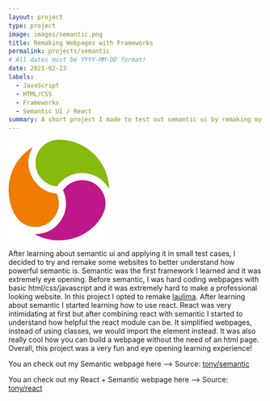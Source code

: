 ```yaml
---
layout: project
type: project
image: images/semantic.png
title: Remaking Webpages with Frameworks
permalink: projects/semantic
# All dates must be YYYY-MM-DD format!
date: 2021-02-23
labels:
  - JavaScript
  - HTML/CSS
  - Frameworks
  - Semantic UI / React
summary: A short project I made to test out semantic ui by remaking my schools webpage.
---
```


<img class="ui medium right floated rounded image" src="../images/semantic.png">

After learning about semantic ui and applying it in small test cases, I decided to try and remake some websites to better understand how powerful semantic is. Semantic was the first framework I learned and it was extremely eye opening. 
Before semantic, I was hard coding webpages with basic html/css/javascript and it was extremely hard to make a professional looking website. In this project I opted to remake <a href="https://laulima.hawaii.edu/lum/fp/login.php">laulima</a>.
After learning about semantic I started learning how to use react. React was very intimidating at first but after combining react with semantic I started to understand how helpful 
the react module can be. It simplified webpages, instead of using classes, we would import the element instead. It was also really cool how you can build a webpage without the 
need of an html page.
Overall, this project was a very fun and eye opening learning experience!
 
You an check out my Semantic webpage here -->
Source: <a href="https://github.com/tonylong1314520/laulima"><i class="large github icon"></i>tony/semantic</a> 

You an check out my React + Semantic webpage here -->
Source: <a href="https://github.com/tonylong1314520/laulima-react"><i class="large github icon"></i>tony/react</a>
